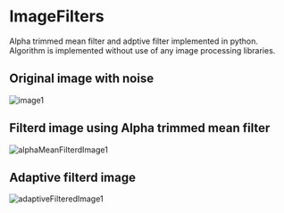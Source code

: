 # ImageFilters
Alpha trimmed mean filter and adptive filter implemented in python. Algorithm is implemented without use of any image processing libraries.

## Original image with noise
![image1](https://user-images.githubusercontent.com/25722196/59857072-ca013e00-9395-11e9-8aa1-833ade7fe7e2.jpg)
## Filterd image using Alpha trimmed mean filter
![alphaMeanFilterdImage1](https://user-images.githubusercontent.com/25722196/59857293-44ca5900-9396-11e9-8920-b1ad60751c60.png)
## Adaptive filterd image
![adaptiveFilteredImage1](https://user-images.githubusercontent.com/25722196/59857344-5f043700-9396-11e9-9678-8ae825c0c0ce.png)
